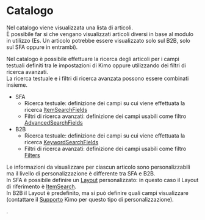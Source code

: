 # Catalogo

Nel catalogo viene visualizzata una lista di articoli.  
È possibile far si che vengano visualizzati articoli diversi in base al modulo in utilizzo \(Es. Un articolo potrebbe essere visualizzato solo sul B2B, solo sul SFA oppure in entrambi\).

Nel catalogo è possibile effettuare la ricerca degli articoli per i campi testuali definiti tra le impostazioni di Kimo oppure utilizzando dei filtri di ricerca avanzati.  
La ricerca testuale e i filtri di ricerca avanzata possono essere combinati insieme.

* SFA
  * Ricerca testuale: definizione dei campi su cui viene effettuata la ricerca [ItemSearchFields](../../interfaccia-utente/sfa/layout/list/itemssearchcontext.md)
  * Filtri di ricerca avanzati: definizione dei campi usabili come filtro [AdvancedSearchFields](../../impostazioni/business-rules/item.md#advancedsearchfields)
* B2B
  * Ricerca testuale: definizione dei campi su cui viene effettuata la ricerca [KeywordSearchFields](../../impostazioni/business-rules/b2bitem.md#keywordsearchfields)
  * Filtri di ricerca avanzati: definizione dei campi usabili come filtro [Filters](../../impostazioni/business-rules/b2bitem.md#filters)

Le informazioni da visualizzare per ciascun articolo sono personalizzabili ma il livello di personalizzazione è differente tra SFA e B2B.  
In SFA è possibile definire un [Layout](../../interfaccia-utente/sfa/layout/) personalizzato: in questo caso il Layout di riferimento è [ItemSearch](../../interfaccia-utente/sfa/layout/list/itemssearchcontext.md).   
In B2B il Layout è predefinito, ma si può definire quali campi visualizzare \(contattare il [Supporto](../../contatti.md) Kimo per questo tipo di personalizzazione\).

.